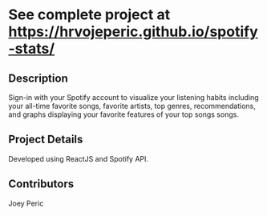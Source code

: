 # **See complete project at https://hrvojeperic.github.io/spotify-stats/**

## Description
Sign-in with your Spotify account to visualize your listening habits including your all-time favorite songs, favorite artists, top genres, recommendations, and graphs displaying your favorite features of your top songs songs.

## Project Details
Developed using ReactJS and Spotify API.

## Contributors
Joey Peric
